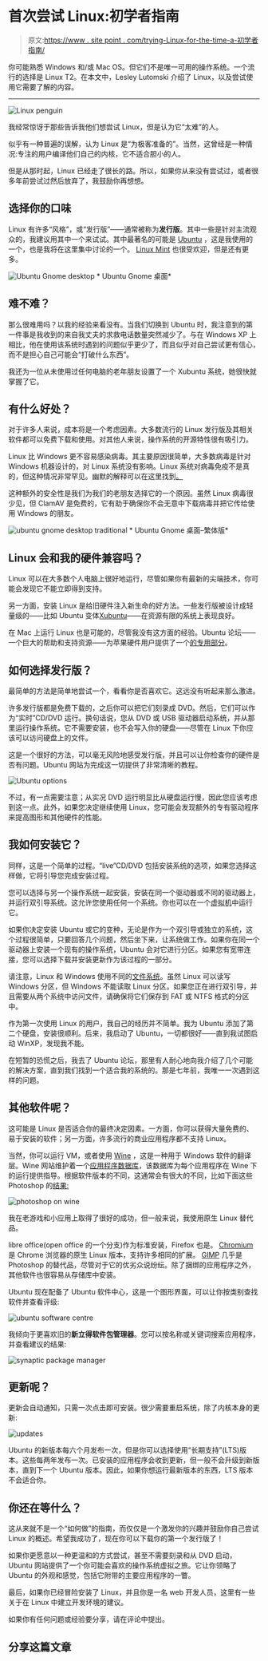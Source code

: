 # 首次尝试 Linux:初学者指南

> 原文:[https://www . site point . com/trying-Linux-for-the-time-a-初学者指南/](https://www.sitepoint.com/trying-linux-for-the-first-time-a-beginners-guide/)

你可能熟悉 Windows 和/或 Mac OS。但它们不是唯一可用的操作系统。一个流行的选择是 Linux T2。在本文中，Lesley Lutomski 介绍了 Linux，以及尝试使用它需要了解的内容。

* * *

![Linux penguin](../Images/15b8ab8983333f54319244ba92d89e85.png)

我经常惊讶于那些告诉我他们想尝试 Linux，但是认为它“太难”的人。

似乎有一种普遍的误解，认为 Linux 是“为极客准备的”。当然，这曾经是一种情况:专注的用户编译他们自己的内核，它不适合胆小的人。

但是从那时起，Linux 已经走了很长的路。所以，如果你从来没有尝试过，或者很多年前尝试过然后放弃了，我鼓励你再想想。

## 选择你的口味

Linux 有许多“风格”，或“发行版”——通常被称为**发行版**。其中一些是针对主流观众的，我建议用其中一个来试试。其中最著名的可能是 [Ubuntu](http://www.ubuntu.com) ，这是我使用的一个，也是我将在这里集中讨论的一个。 [Linux Mint](http://www.linuxmint.com) 也很受欢迎，但是还有更多。

![Ubuntu Gnome desktop](../Images/7788a51109887de5540627788dbd2077.png) * Ubuntu Gnome 桌面*

## 难不难？

那么很难用吗？以我的经验来看没有。当我们切换到 Ubuntu 时，我注意到的第一件事是我收到的来自我丈夫的求救电话数量突然减少了。与在 Windows XP 上相比，他在使用该系统时遇到的问题似乎更少了，而且似乎对自己尝试更有信心，而不是担心自己可能会“打破什么东西”。

我还为一位从未使用过任何电脑的老年朋友设置了一个 Xubuntu 系统，她很快就掌握了它。

## 有什么好处？

对于许多人来说，成本将是一个考虑因素。大多数流行的 Linux 发行版及其相关软件都可以免费下载和使用。对其他人来说，操作系统的开源特性很有吸引力。

Linux 比 Windows 更不容易感染病毒。其主要原因很简单，大多数病毒是针对 Windows 机器设计的，对 Linux 系统没有影响。Linux 系统对病毒免疫不是真的，但这种情况非常罕见。幽默的解释可以在这里找到[。](http://www.gnu.org/fun/jokes/evilmalware.html)

这种额外的安全性是我们为我们的老朋友选择它的一个原因。虽然 Linux 病毒很少见，但 ClamAV 是免费的，它有助于确保你不会无意中下载病毒并把它传给使用 Windows 的朋友。

![ubuntu gnome desktop traditional](../Images/38fc462aeb33d11f9a8397a36e5ba3d1.png) * Ubuntu Gnome 桌面–繁体版*

## Linux 会和我的硬件兼容吗？

Linux 可以在大多数个人电脑上很好地运行，尽管如果你有最新的尖端技术，你可能会发现它不能立即得到支持。

另一方面，安装 Linux 是给旧硬件注入新生命的好方法。一些发行版被设计成轻量级的——比如 Ubuntu 变体[Xubuntu](http://xubuntu.org)——在资源有限的系统上表现良好。

在 Mac 上运行 Linux 也是可能的，尽管我没有这方面的经验。Ubuntu 论坛——一个巨大的帮助和支持资源——为苹果硬件用户提供了一个[的专用部分](http://ubuntuforums.org/forumdisplay.php?f=328)。

## 如何选择发行版？

最简单的方法是简单地尝试一个，看看你是否喜欢它。这远没有听起来那么激进。

许多发行版都是免费下载的，之后你可以把它们刻录成 DVD。然后，它们可以作为“实时”CD/DVD 运行。换句话说，您从 DVD 或 USB 驱动器启动系统，并从那里运行操作系统。它不需要安装，也不会写入你的硬盘——尽管在 Linux 下你应该可以访问硬盘上的文件。

这是一个很好的方法，可以毫无风险地感受发行版，并且可以让你检查你的硬件是否有问题。Ubuntu 网站为完成这一切提供了非常清晰的教程。

![Ubuntu options](../Images/786c292878334d67d79240d3a9a51f84.png)

不过，有一点需要注意；从实况 DVD 运行明显比从硬盘运行慢，因此您应该考虑到这一点。此外，如果您决定继续使用 Linux，您可能会发现额外的专有驱动程序来提高图形和其他硬件的性能。

## 我如何安装它？

同样，这是一个简单的过程。“live”CD/DVD 包括安装系统的选项，如果您选择这样做，它将引导您完成安装过程。

您可以选择与另一个操作系统一起安装，安装在同一个驱动器或不同的驱动器上，并运行双引导系统。这允许您使用任何一个系统。你也可以在一个<abbr title="virtual machine">虚拟机</abbr>中运行它。

如果你决定安装 Ubuntu 或它的变种，无论是作为一个双引导或独立的系统，这个过程很简单，只要回答几个问题，然后坐下来，让系统做工作。如果你在同一个驱动器上安装一个现有的操作系统，Ubuntu 会对它进行分区。如果您有宽带连接，您可以选择下载并安装更新作为该过程的一部分。

请注意，Linux 和 Windows 使用不同的[文件系统](https://en.wikipedia.org/wiki/File_system)。虽然 Linux 可以读写 Windows 分区，但 Windows 不能读取 Linux 分区。如果您正在进行双引导，并且需要从两个系统中访问文件，请确保将它们保存到 FAT 或 NTFS 格式的分区中。

作为第一次使用 Linux 的用户，我自己的经历并不简单。我为 Ubuntu 添加了第二个硬盘，安装很顺利。后来，我启动了 Ubuntu，一切都很好——直到我试图启动 WinXP，发现我不能。

在短暂的恐慌之后，我去了 Ubuntu 论坛，那里有人耐心地向我介绍了几个可能的解决方案，直到我们找到一个适合我的系统的。那是七年前，我唯一一次遇到这样的问题。

## 其他软件呢？

这可能是 Linux 是否适合你的最终决定因素。一方面，你可以获得大量免费的、易于安装的软件；另一方面，许多流行的商业应用程序都不支持 Linux。

当然，你可以运行 VM，或者使用 [Wine](https://www.winehq.org/about/) ，这是一种用于 Windows 软件的翻译层。Wine 网站维护着一个[应用程序数据库](https://appdb.winehq.org/)，该数据库为每个应用程序在 Wine 下的运行提供指导。根据软件版本的不同，这通常会有很大的不同，比如下面这些 Photoshop 的[结果:](https://appdb.winehq.org/appview.php?appid=17)

![photoshop on wine](../Images/749b07911be3ad1e68ed055699787aec.png)

我在老游戏和小应用上取得了很好的成功，但一般来说，我使用原生 Linux 替代品。

libre office(open office 的一个分支)作为标准安装，Firefox 也是。 [Chromium](https://www.chromium.org/) 是 Chrome 浏览器的原生 Linux 版本，支持许多相同的扩展。 [GIMP](http://www.gimp.org/) 几乎是 Photoshop 的替代品，尽管对于它的优劣众说纷纭。除了捆绑的应用程序之外，其他软件也很容易从存储库中安装。

Ubuntu 现在配备了 Ubuntu 软件中心，这是一个图形界面，可以让你按类别查找软件并查看评级:

![ubuntu software centre](../Images/7d13f4edcb3924f4582391fcfc9c3baf.png)

我倾向于更喜欢旧的**新立得软件包管理器**。您可以按名称或关键词搜索应用程序，并查看建议的结果:

![synaptic package manager](../Images/46ea517793ac662cc24549066f875d3d.png)

## 更新呢？

更新会自动通知，只需一次点击即可安装。很少需要重启系统，除了内核本身的更新:

![updates](../Images/d151c81588a22d749113e6a46218eb2b.png)

Ubuntu 的新版本每六个月发布一次，但是你可以选择使用“长期支持”(LTS)版本。这些每两年发布一次。已安装的应用程序会收到更新，但一般不会升级到新版本，直到下一个 Ubuntu 版本。因此，如果你想运行最新版本的东西，LTS 版本不会适合你。

## 你还在等什么？

这从来就不是一个“如何做”的指南，而仅仅是一个激发你的兴趣并鼓励你自己尝试 Linux 的概述。希望我成功了，现在你可以下载你的第一个发行版了！

如果你更愿意以一种更温和的方式尝试，甚至不需要刻录和从 DVD 启动，Ubuntu 网站提供了一个你可能会喜欢的操作系统虚拟之旅。它让你领略了 Ubuntu 的外观和感觉，包括它附带的主要应用程序的一瞥。

最后，如果你已经冒险安装了 Linux，并且你是一名 web 开发人员，这里有一些关于在 Linux 中建立开发环境的建议。

如果你有任何问题或经验要分享，请在评论中提出。

## 分享这篇文章